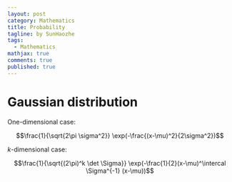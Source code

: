 ```yaml
---
layout: post
category: Mathematics
title: Probability
tagline: by SunHaozhe
tags: 
  - Mathematics
mathjax: true
comments: true
published: true
---
```




# Gaussian distribution

One-dimensional case:

$$\frac{1}{\sqrt{2\pi \sigma^2}} \exp(-\frac{(x-\mu)^2}{2\sigma^2})$$

$k$-dimensional case:

$$\frac{1}{\sqrt{(2\pi)^k \det \Sigma}} \exp(-\frac{1}{2}(x-\mu)^\intercal \Sigma^{-1} (x-\mu))$$

